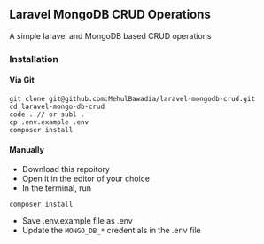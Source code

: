 ## Laravel MongoDB CRUD Operations

A simple laravel and MongoDB based CRUD operations

### Installation

#### Via Git

```
git clone git@github.com:MehulBawadia/laravel-mongodb-crud.git
cd laravel-mongo-db-crud
code . // or subl .
cp .env.example .env
composer install
```

#### Manually

- Download this repoitory
- Open it in the editor of your choice
- In the terminal, run
```
composer install
```
- Save .env.example file as .env
- Update the `MONGO_DB_*` credentials in the .env file
